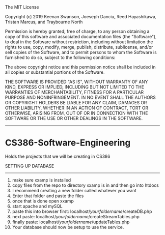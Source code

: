 The MIT License

Copyright (c) 2019 Keenan Swanson, Joeseph Danciu, Reed Hayashikawa, Tristan Marcus, and Traybourne North

Permission is hereby granted, free of charge, 
to any person obtaining a copy of this software and 
associated documentation files (the "Software"), to 
deal in the Software without restriction, including 
without limitation the rights to use, copy, modify, 
merge, publish, distribute, sublicense, and/or sell 
copies of the Software, and to permit persons to whom 
the Software is furnished to do so, 
subject to the following conditions:

The above copyright notice and this permission notice 
shall be included in all copies or substantial portions of the Software.

THE SOFTWARE IS PROVIDED "AS IS", WITHOUT WARRANTY OF ANY KIND, 
EXPRESS OR IMPLIED, INCLUDING BUT NOT LIMITED TO THE WARRANTIES 
OF MERCHANTABILITY, FITNESS FOR A PARTICULAR PURPOSE AND NONINFRINGEMENT. 
IN NO EVENT SHALL THE AUTHORS OR COPYRIGHT HOLDERS BE LIABLE FOR 
ANY CLAIM, DAMAGES OR OTHER LIABILITY, WHETHER IN AN ACTION OF CONTRACT, 
TORT OR OTHERWISE, ARISING FROM, OUT OF OR IN CONNECTION WITH THE 
SOFTWARE OR THE USE OR OTHER DEALINGS IN THE SOFTWARE.

----------------------------------------------------------------------------------------------------------------------------------------

# CS386-Software-Engineering
Holds the projects that we will be creating in CS386


SETTING UP DATABASE
________________________________________________________________________________________________________________________________________
1) make sure xxamp is installed
2) copy files from the repo to directory xxamp is in and then go into htdocs
3) I recommend creating a new folder called whatever you want
4) Enter that folder and paste the files
5) once that is done open xxamp
6) start apache and mySQL
7) paste this into browser first: localhost/*yourfoldername*/createDB.php
8) next paste: localhost/*yourfoldername*/createStreamTables.php
9) finally paste: localhost/*yourfoldername*/updateTables.php
10) Your database should now be setup to use the service.
